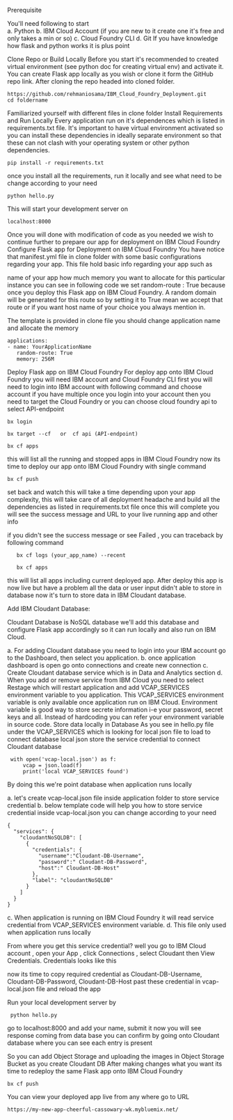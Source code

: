 Prerequisite

You'll need following to start  
a. Python
b. IBM Cloud Account (if you are new to it create one it's free and only takes a min or so)
c. Cloud Foundry CLI
d. Git
If you have knowledge how flask and python works it is plus point

Clone Repo or Build Locally
Before you start it's recommended to created virtual environment (see python doc for creating virtual env) and activate it.
You can create Flask app locally as you wish or clone it form the GitHub repo link. After cloning the repo headed into cloned folder.

    https://github.com/rehmaniosama/IBM_Cloud_Foundry_Deployment.git
    cd foldername

Familiarized yourself with different files in clone folder
Install Requirements and Run Locally
Every application run on it's dependences which is listed in requirements.txt file.
It's important to have virtual environment activated so you can install these dependencies in ideally separate environment
so that these can not clash with your operating system or other python dependencies. 

    pip install -r requirements.txt  

once you install all the requirements, run it locally and see what need to be change according to your need 

    python hello.py

This will start your development server on 

    localhost:8000


Once you will done with modification of code as you needed we wish to continue further to prepare our app for deployment on IBM Cloud Foundry 
Configure Flask app for Deployment on IBM Cloud Foundry
You have notice that manifest.yml file in clone folder with some basic configurations regarding your app. 
This file hold basic info regarding your app such as 

name of your app 
how much memory you want to allocate for this particular instance
you can see in following code we set random-route : True because once you deploy this Flask app on IBM Cloud Foundry. 
A random domain will be generated for this route so by setting it to True mean we accept that route or if you want host name of your choice you always mention in.

The template is provided in clone file 
you should change application name and allocate the memory
    
    applications:
    - name: YourApplicationName
       random-route: True
       memory: 256M

Deploy Flask app on IBM Cloud Foundry
For deploy app onto IBM Cloud Foundry you will need IBM account and Cloud Foundry CLI 
first you will need to login into IBM account with following command and choose account if you have multiple
once you login into your account then 
you need to target the Cloud Foundry or you can choose cloud foundry api to select API-endpoint

    bx login 
    
    bx target --cf   or  cf api (API-endpoint)
    
    bx cf apps 

this will list all the running and stopped apps in IBM Cloud Foundry
now its time to deploy our app onto IBM Cloud Foundry with single command 

    bx cf push

set back and watch this will take a time depending upon your app complexity,
this will take care of all deployment headache and build all the dependencies as listed in requirements.txt file 
once this will complete you will see the success message and URL to your live running app and other info 

if you didn't see the success message or see Failed , you can traceback by following command

       bx cf logs (your_app_name) --recent
    
       bx cf apps

this will list all apps including current deployed app.
After deploy this app is now live but have a problem all the data or
user input didn't able to store in database now it's turn to store data in IBM Cloudant database.

Add IBM Cloudant Database:

Cloudant Database is NoSQL database
we'll add this database and configure Flask app accordingly so it can run locally and also run on IBM Cloud.

a. For adding Cloudant database you need to login into your IBM account go to the Dashboard, then select you application.
b. once application dashboard is open go onto connections and create new connection
c. Create Cloudant database service which is in Data and Analytics section
d. When you add or remove service from IBM Cloud you need to select Restage which will restart application and add VCAP_SERVICES environment variable to you application.
This  VCAP_SERVICES environment variable  is only available once application run on IBM Cloud.
Environment variable  is good way to store secrete information i-e your password, secret keys and all. 
Instead of hardcoding you can refer your environment variable in source code.
Store data locally in Database
As you see in hello.py file under the VCAP_SERVICES 
which is looking for local json file to load to connect database
local json store the service credential to connect Cloudant database 
    
     with open('vcap-local.json') as f:
         vcap = json.load(f) 
         print('local VCAP_SERVICES found')

By doing this we're point database when application runs locally

a. let's create vcap-local.json file inside application folder to store service credential
b. below template code will help you how to store service credential inside vcap-local.json
you can change according to your need

    
    {
      "services": {
        "cloudantNoSQLDB": [  
          {
            "credentials": {
              "username":"Cloudant-DB-Username",
              "password":" Cloudant-DB-Password",
              "host":" Cloudant-DB-Host"
            },
            "label": "cloudantNoSQLDB"
          }
        ]
      }
    }

c. When application is running on IBM Cloud Foundry it will read service credential from  VCAP_SERVICES  environment variable.
d. This file only used when application runs locally

From where you get this service credential?
well you go to IBM Cloud account , open your App , click Connections , select Cloudant then View Credentials.
Credentials looks like this 



now its time to copy required credential as  Cloudant-DB-Username, Cloudant-DB-Password, Cloudant-DB-Host
past these credential in vcap-local.json file and reload the app

Run your local development server by 

     python hello.py

go to localhost:8000 and add your name, submit it now you will see response coming from data base 
you can confirm by going onto Cloudant database where you can see each entry is present

So you can add Object Storage and uploading the images in Object Storage Bucket as you create Cloudant DB
After making changes what you want its time to redeploy the same Flask app onto IBM Cloud Foundry 

    bx cf push

You can view your deployed app live from any where go to URL 
   
    https://my-new-app-cheerful-cassowary-wk.mybluemix.net/





